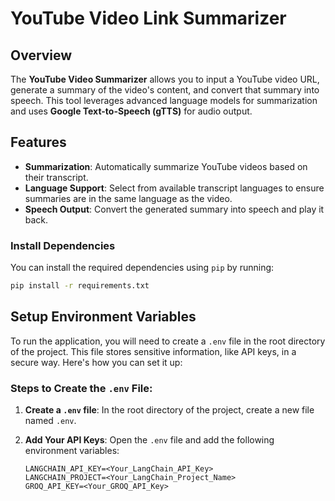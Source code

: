 
# YouTube Video Link Summarizer

## Overview

The **YouTube Video Summarizer** allows you to input a YouTube video URL, generate a summary of the video's content, and convert that summary into speech. This tool leverages advanced language models for summarization and uses **Google Text-to-Speech (gTTS)** for audio output. 

## Features

- **Summarization**: Automatically summarize YouTube videos based on their transcript.
- **Language Support**: Select from available transcript languages to ensure summaries are in the same language as the video.
- **Speech Output**: Convert the generated summary into speech and play it back.

### Install Dependencies

You can install the required dependencies using `pip` by running:

```bash
pip install -r requirements.txt
```

## Setup Environment Variables

To run the application, you will need to create a `.env` file in the root directory of the project. This file stores sensitive information, like API keys, in a secure way. Here's how you can set it up:

### Steps to Create the `.env` File:

1. **Create a `.env` file**: In the root directory of the project, create a new file named `.env`.

2. **Add Your API Keys**: Open the `.env` file and add the following environment variables:

   ```env
   LANGCHAIN_API_KEY=<Your_LangChain_API_Key>
   LANGCHAIN_PROJECT=<Your_LangChain_Project_Name>
   GROQ_API_KEY=<Your_GROQ_API_Key>
   ```
